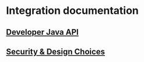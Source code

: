 # Integration documentation


## [Developer Java API](integration-api.md)

## [Security & Design Choices](integration-security.md)